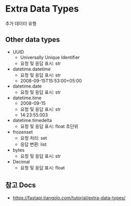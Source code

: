 # Extra Data Types

추가 데이터 유형


## Other data types

- UUID
    - Universally Unique Identifier
    - 요청 및 응답 표시: str
- datetime.datetime
    - 요청 및 응답 표시: str
    - 2008-09-15T15:53:00+05:00
- datetime.date
    - 요청 및 응답 표시: str
- datetime.time
    - 2008-09-15
    - 요청 및 응답 표시: str
    - 14:23:55.003
- datetime.timedelta
    - 요청 및 응답 표시: float 초단위
- frozenset
    - 요청 처리: set
    - 응답 변환: list
- bytes
    - 요청 및 응답 표시: str
- Decimal
    - 요청 및 응답 표시: float


## 참고 Docs

- https://fastapi.tiangolo.com/tutorial/extra-data-types/